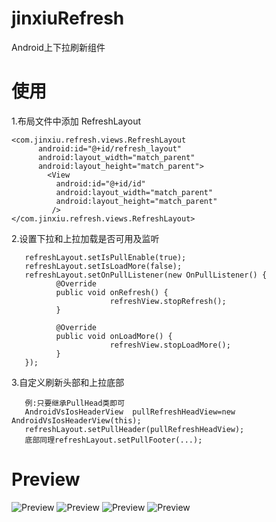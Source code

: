 # jinxiuRefresh
Android上下拉刷新组件
  
#  使用
 1.布局文件中添加 RefreshLayout
  ```
  <com.jinxiu.refresh.views.RefreshLayout
        android:id="@+id/refresh_layout"
        android:layout_width="match_parent"
        android:layout_height="match_parent">
          <View
            android:id="@+id/id"
            android:layout_width="match_parent"
            android:layout_height="match_parent"
           />
  </com.jinxiu.refresh.views.RefreshLayout>
  ```
  
 2.设置下拉和上拉加载是否可用及监听  
  
  ```
     refreshLayout.setIsPullEnable(true);
     refreshLayout.setIsLoadMore(false);
     refreshLayout.setOnPullListener(new OnPullListener() {
            @Override
            public void onRefresh() {
                        refreshView.stopRefresh();
            }

            @Override
            public void onLoadMore() {
                        refreshView.stopLoadMore();
            }
     });
   ```
    
 3.自定义刷新头部和上拉底部
  ```
     例:只要继承PullHead类即可
     AndroidVsIosHeaderView  pullRefreshHeadView=new AndroidVsIosHeaderView(this);
     refreshLayout.setPullHeader(pullRefreshHeadView);
     底部同理refreshLayout.setPullFooter(...);
   ```
# Preview
![Preview](./imgs/recycleView.gif)
![Preview](./imgs/ezgif.com-7e41af9515.gif)
![Preview](./imgs/ezgif.com-49507a3c2e.gif)
![Preview](./imgs/ezgif.com-bcb7dcadcd.gif)

